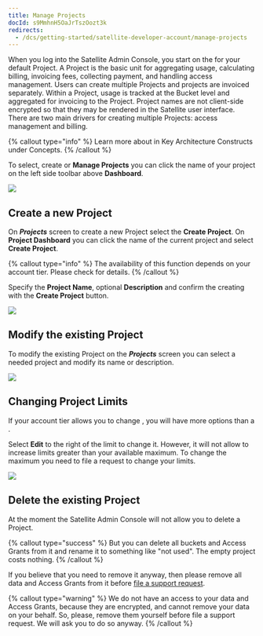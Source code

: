 ```yaml
---
title: Manage Projects
docId: s9MmhnH5OaJrTszOozt3k
redirects:
  - /dcs/getting-started/satellite-developer-account/manage-projects
---
```


When you log into the Satellite Admin Console, you start on the [](docId:k6QwBZM3hnzxkCuQxLOal) for your default Project. A Project is the basic unit for aggregating usage, calculating billing, invoicing fees, collecting payment, and handling access management. Users can create multiple Projects and projects are invoiced separately. Within a Project, usage is tracked at the Bucket level and aggregated for invoicing to the Project. Project names are not client-side encrypted so that they may be rendered in the Satellite user interface. There are two main drivers for creating multiple Projects: access management and billing.

{% callout type="info"  %}
Learn more about [](docId:M-5oxBinC6J1D-qSNjKYS)in Key Architecture Constructs under Concepts.
{% /callout %}

To select, create or **Manage Projects** you can click the name of your project on the left side toolbar above **Dashboard**.

![](https://link.storjshare.io/raw/jua7rls6hkx5556qfcmhrqed2tfa/docs/images/zkBfEiBnAa8o6fA_2ZMiO_manage-01.png)

## Create a new Project

On **_Projects_** screen to create a new Project select the **Create Project**. On **Project Dashboard** you can click the name of the current project and select **Create Project**.

{% callout type="info"  %}
The availability of this function depends on your account tier. Please check [](docId:A4kUGYhfgGbVhlQ2ZHXVS) for details.
{% /callout %}

Specify the **Project Name**, optional **Description** and confirm the creating with the **Create Project** button.

![](https://link.storjshare.io/raw/jua7rls6hkx5556qfcmhrqed2tfa/docs/images/DDXNF01IgUwZV8PqLrt3n_manage02.png)

## Modify the existing Project

To modify the existing Project on the **_Projects_** screen you can select a needed project and modify its name or description.

![](https://link.storjshare.io/raw/jua7rls6hkx5556qfcmhrqed2tfa/docs/images/beljzrUkwGGXkjOMW7LMy_manage03.png)

## Changing Project Limits

If your account tier allows you to change [](docId:A4kUGYhfgGbVhlQ2ZHXVS), you will have more options than a [](docId:3QsPeVcuS4Buq5WWgFnRu).

Select **Edit** to the right of the limit to change it. However, it will not allow to increase limits greater than your available maximum. To change the maximum you need to file a [](docId:xe__i9r3jY1QWUR6RYgzd) request to change your limits.

![](https://link.storjshare.io/raw/jua7rls6hkx5556qfcmhrqed2tfa/docs/images/GnLdZJSJOqBh_mqlH3lM0_manage04.png)

## Delete the existing Project

At the moment the Satellite Admin Console will not allow you to delete a Project.&#x20;

{% callout type="success"  %}
But you can delete all buckets and Access Grants from it and rename it to something like "not used". The empty project costs nothing.
{% /callout %}

If you believe that you need to remove it anyway, then please remove all data and Access Grants from it before [file a support request](https://supportdcs.storj.io/).

{% callout type="warning"  %}
We do not have an access to your data and Access Grants, because they are encrypted, and cannot remove your data on your behalf. So, please, remove them yourself before file a support request. We will ask you to do so anyway.
{% /callout %}
